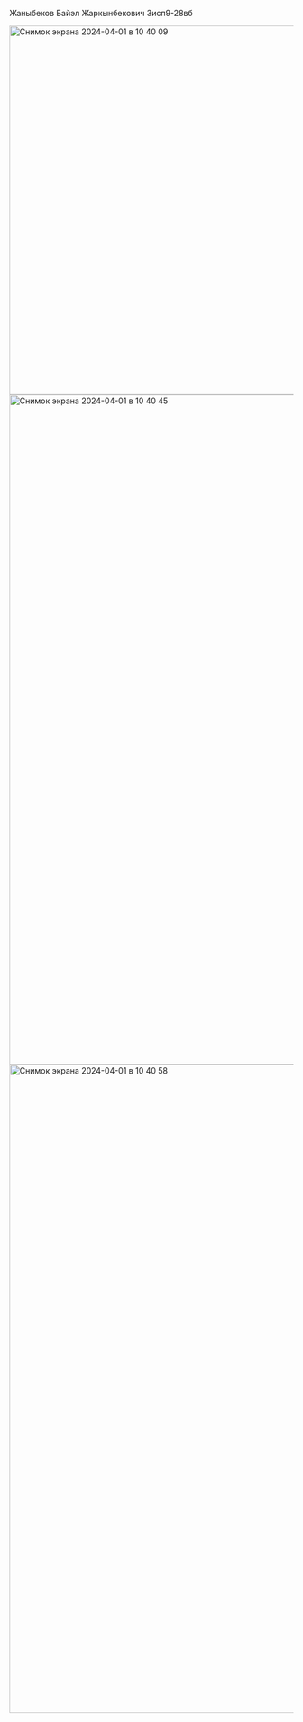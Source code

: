 Жаныбеков Байэл Жаркынбекович 3исп9-28вб

<img width="653" alt="Снимок экрана 2024-04-01 в 10 40 09" src="https://github.com/Chinxan/lesson-3-5/assets/144318197/a0cc9977-7bda-466c-8cd9-e662f84926d0">


<img width="1185" alt="Снимок экрана 2024-04-01 в 10 40 45" src="https://github.com/Chinxan/lesson-3-5/assets/144318197/e66bc1df-8637-4b3c-8e58-6c62dd551651">

<img width="1147" alt="Снимок экрана 2024-04-01 в 10 40 58" src="https://github.com/Chinxan/lesson-3-5/assets/144318197/91867521-63ff-4de8-92d6-8ecf4d28f816">
